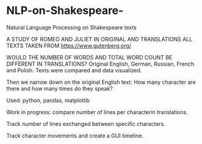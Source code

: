 # NLP-on-Shakespeare-
Natural Language Processing on Shakespeare texts

A STUDY OF ROMEO AND JULIET IN ORIGINAL AND TRANSLATIONS 
ALL TEXTS TAKEN FROM https://www.gutenberg.org/


WOULD THE NUMBER OF WORDS AND TOTAL WORD COUNT BE DIFFERENT IN TRANSLATIONS?
Original English, German, Russian, French and Polish.
Texts were compared and data visualized.

Then we narrow down on the original English text:
How many character are there and how many times do they speak?

Used: python, pandas, matplotlib

Work in progress:
compare number of lines per characterin translations.

Track number of lines exchanged between specific characters.

Track character movements and create a GUI timeline.
